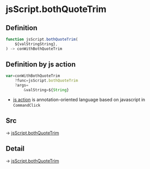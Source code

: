 # jsScript.bothQuoteTrim

## Definition

```js.js
function jsScript.bothQuoteTrim(
	${valStringString},
) -> conWithBothQuoteTrim
```


## Definition by js action

```js.js
var=conWithBothQuoteTrim
	?func=jsScript.bothQuoteTrim
	?args=
		&valString=${String}
```

- [js action](#) is annotation-oriented language based on javascript in `CommandClick`



## Src

-> [jsScript.bothQuoteTrim](https://github.com/puutaro/CommandClick/blob/master/app/src/main/java/com/puutaro/commandclick/fragment_lib/terminal_fragment/js_interface/edit/JsScript.kt#L138)

## Detail

-> [jsScript.bothQuoteTrim](https://github.com/puutaro/CommandClick/blob/master/md/developer/js_interface/details/edit/JsScript/bothQuoteTrim.md)
